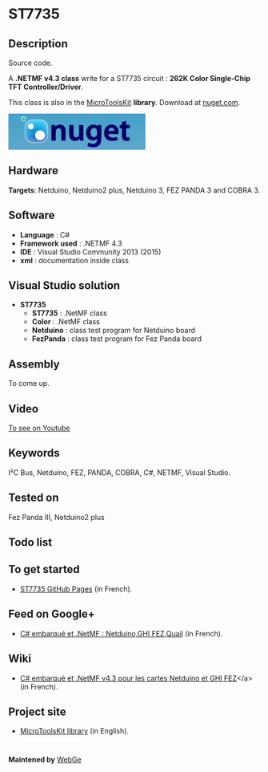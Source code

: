 # ST7735

**Description**
----
Source code.

A **.NETMF v4.3 class** write for a ST7735 circuit : **262K Color Single-Chip TFT Controller/Driver**. 

This class is also in the [MicroToolsKit]("https://www.nuget.org/packages/WEBGE.Microtoolskit/")  **library**. Download at [nuget.com]("https://www.nuget.org").

 <img src="img/nuget.JPG" align="center" />

**Hardware**
----
**Targets**: Netduino, Netduino2 plus, Netduino 3, FEZ PANDA 3 and COBRA 3.

**Software**
----
* **Language** : C#
* **Framework used** : .NETMF 4.3
* **IDE** : Visual Studio Community 2013 (2015)
* **xml** : documentation inside class

**Visual Studio solution**
----
* **ST7735**
  * **ST7735** : .NetMF class
  * **Color** : .NetMF class
  * **Netduino** : class test program for Netduino board
  * **FezPanda** : class test program for Fez Panda board 

**Assembly**
----
To come up.

**Video**
----
<a href="" target="_blank">To see on Youtube</a>

**Keywords**
----------------------------
I²C Bus, Netduino, FEZ, PANDA, COBRA, C#, NETMF, Visual Studio.

**Tested on**
----
Fez Panda III, Netduino2 plus

**Todo list**
----

**To get started**
----
- [ST7735 GitHub Pages]("http://webge.github.io/ST7735/") (in French).

**Feed on Google+**
----
* [C# embarqué et .NetMF : Netduino,GHI FEZ,Quail]("https://plus.google.com/collection/oaaJX") (in French).

**Wiki**
----
* [C# embarqué et .NetMF v4.3 pour les cartes Netduino et GHI FEZ]("http://webge.dyndns-server.com/dokuwiki/doku.php?id=netmf43:accueilnetmf")</a> (in French).

**Project site**
----
* [MicroToolsKit library]("http://webge.dyndns-server.com/dokuwiki/doku.php?id=netmf43:6_microtoolskit") (in English).
#

**Maintened by** <a href="mailto:philippemariano@gmail.com">WebGe</a>
